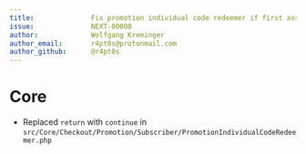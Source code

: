 ```yaml
---
title:              Fix promotion individual code redeemer if first assigned promotion is not instance of PromotionIndividualCodeEntity
issue:              NEXT-00000
author:             Wolfgang Kreminger
author_email:       r4pt0s@protonmail.com
author_github:      @r4pt0s
---
```


# Core

-   Replaced `return` with `continue` in `src/Core/Checkout/Promotion/Subscriber/PromotionIndividualCodeRedeemer.php`

